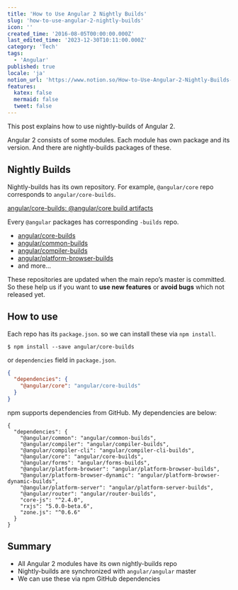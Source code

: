 ```yaml
---
title: 'How to Use Angular 2 Nightly Builds'
slug: 'how-to-use-angular-2-nightly-builds'
icon: ''
created_time: '2016-08-05T00:00:00.000Z'
last_edited_time: '2023-12-30T10:11:00.000Z'
category: 'Tech'
tags:
  - 'Angular'
published: true
locale: 'ja'
notion_url: 'https://www.notion.so/How-to-Use-Angular-2-Nightly-Builds-fce69b908ffc4369a68bb56f02e16320'
features:
  katex: false
  mermaid: false
  tweet: false
---
```


This post explains how to use nightly-builds of Angular 2.

Angular 2 consists of some modules. Each module has own package and its version. And there are nightly-builds packages of these.

## Nightly Builds

Nightly-builds has its own repository. For example, `@angular/core` repo corresponds to `angular/core-builds`.

[angular/core\-builds: @angular/core build artifacts](https://github.com/angular/core-builds)

Every `@angular` packages has corresponding `-builds` repo.

- [angular/core-builds](https://github.com/angular/core-builds)
- [angular/common-builds](https://github.com/angular/common-builds)
- [angular/compiler-builds](https://github.com/angular/compiler-builds)
- [angular/platform-browser-builds](https://github.com/angular/platform-browser-builds)
- and more…

These repositories are updated when the main repo’s master is committed. So these help us if you want to **use new features** or **avoid bugs** which not released yet.

## How to use

Each repo has its `package.json`. so we can install these via `npm install`.

```
$ npm install --save angular/core-builds
```

or `dependencies` field in `package.json`.

```json
{
  "dependencies": {
    "@angular/core": "angular/core-builds"
  }
}
```

npm supports dependencies from GitHub. My dependencies are below:

```
{
  "dependencies": {
    "@angular/common": "angular/common-builds",
    "@angular/compiler": "angular/compiler-builds",
    "@angular/compiler-cli": "angular/compiler-cli-builds",
    "@angular/core": "angular/core-builds",
    "@angular/forms": "angular/forms-builds",
    "@angular/platform-browser": "angular/platform-browser-builds",
    "@angular/platform-browser-dynamic": "angular/platform-browser-dynamic-builds",
    "@angular/platform-server": "angular/platform-server-builds",
    "@angular/router": "angular/router-builds",
    "core-js": "^2.4.0",
    "rxjs": "5.0.0-beta.6",
    "zone.js": "^0.6.6"
  }
}
```

## Summary

- All Angular 2 modules have its own nightly-builds repo
- Nightly-builds are synchronized with `angular/angular` master
- We can use these via npm GitHub dependencies
